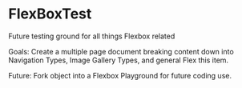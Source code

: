 # FlexBoxTest
Future testing ground for all things Flexbox related 

Goals: Create a multiple page document breaking content down into Navigation Types, Image Gallery Types, and general Flex this item. 

Future: Fork object into a Flexbox Playground for future coding use. 
